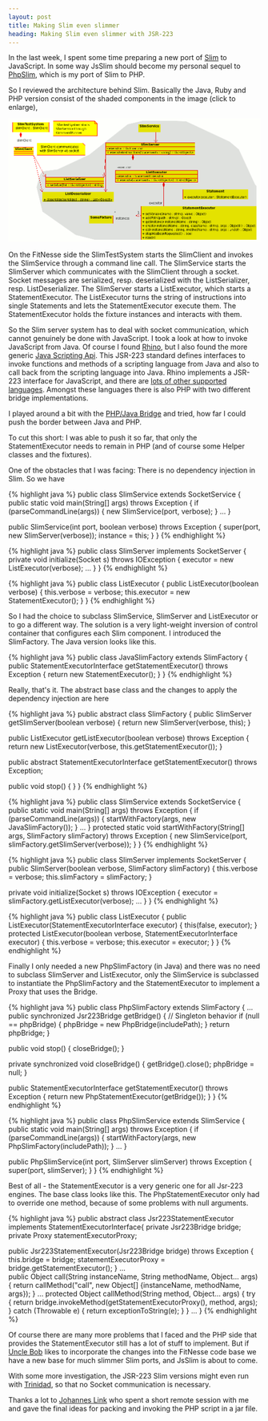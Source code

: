 ```yaml
---
layout: post
title: Making Slim even slimmer
heading: Making Slim even slimmer with JSR-223
---
```

In the last week, I spent some time preparing a new port of
[Slim](http://fitnesse.org/FitNesse.UserGuide.SliM) to JavaScript.
In some way JsSlim should become my personal sequel to
[PhpSlim](http://ggramlich.github.com/phpslim/),
which is my port of Slim to PHP.

So I reviewed the architecture behind Slim. Basically the Java, Ruby and PHP version
consist of the shaded components in the image (click to enlarge),

[![The Slim system][classes_thumb]][classes]

On the FitNesse side the SlimTestSystem starts the SlimClient and
invokes the SlimService through a command line call.
The SlimService starts the SlimServer which communicates with the SlimClient through
a socket. Socket messages are serialized, resp. deserialized with the ListSerializer, resp.
ListDeserializer. The SlimServer starts a ListExecutor, which starts a StatementExecutor.
The ListExecutor turns the string of instructions into single Statements and lets the 
StatementExecutor execute them. The StatementExecutor holds the fixture instances and
interacts with them.

So the Slim server system has to deal with socket communication, which cannot genuinely be done with JavaScript.
I took a look at how to invoke JavaScript from Java. Of course I found
[Rhino](http://www.mozilla.org/rhino/), but I also found the more generic
[Java Scripting Api](http://java.sun.com/javase/6/docs/technotes/guides/scripting/programmer_guide/index.html).
This JSR-223 standard defines interfaces to invoke functions and methods of a scripting language
from Java and also to call back from the scripting language into Java.
Rhino implements a JSR-223 interface for JavaScript, 
and there are [lots of other supported languages](https://scripting.dev.java.net/). 
Amongst these languages there is also PHP with two different bridge implementations.

I played around a bit with the [PHP/Java Bridge](http://php-java-bridge.sourceforge.net/pjb/)
and tried, how far I could push the border between Java and PHP.

To cut this short: I was able to push it so far, that only the StatementExecutor needs to
remain in PHP (and of course some Helper classes and the fixtures).

One of the obstacles that I was facing:
There is no dependency injection in Slim. So we have

{% highlight java %}
public class SlimService extends SocketService {
  public static void main(String[] args) throws Exception {
    if (parseCommandLine(args)) {
      new SlimService(port, verbose);
    }
    ...
  }

  public SlimService(int port, boolean verbose) throws Exception {
    super(port, new SlimServer(verbose));
    instance = this;
  }
}
{% endhighlight %}

{% highlight java %}
public class SlimServer implements SocketServer {
  private void initialize(Socket s) throws IOException {
    executor = new ListExecutor(verbose);
    ...
  }
}
{% endhighlight %}

{% highlight java %}
public class ListExecutor {
  public ListExecutor(boolean verbose) {
    this.verbose = verbose;
    this.executor = new StatementExecutor();
  }
}
{% endhighlight %}

So I had the choice to subclass SlimService, SlimServer and ListExecutor or to go a different way.
The solution is a very light-weight inversion of control container that configures each Slim component.
I introduced the SlimFactory. The Java version looks like this.

{% highlight java %}
public class JavaSlimFactory extends SlimFactory {
  public StatementExecutorInterface getStatementExecutor() throws Exception {
    return new StatementExecutor();
  }
}
{% endhighlight %}

Really, that's it. The abstract base class and the changes to apply
the dependency injection are here

{% highlight java %}
public abstract class SlimFactory {
  public SlimServer getSlimServer(boolean verbose) {
    return new SlimServer(verbose, this);
  }

  public ListExecutor getListExecutor(boolean verbose) throws Exception {
    return new ListExecutor(verbose, this.getStatementExecutor());
  }

  public abstract StatementExecutorInterface getStatementExecutor() throws Exception;
  
  public void stop() {
  }
}
{% endhighlight %}

{% highlight java %}
public class SlimService extends SocketService {
  public static void main(String[] args) throws Exception {
    if (parseCommandLine(args)) {
      startWithFactory(args, new JavaSlimFactory());
    }
    ...
  }
  protected static void startWithFactory(String[] args, SlimFactory slimFactory) throws Exception {
    new SlimService(port, slimFactory.getSlimServer(verbose));
  }
}
{% endhighlight %}

{% highlight java %}
public class SlimServer implements SocketServer {
  public SlimServer(boolean verbose, SlimFactory slimFactory) {
    this.verbose = verbose;
    this.slimFactory = slimFactory;
  }

  private void initialize(Socket s) throws IOException {
    executor = slimFactory.getListExecutor(verbose);
    ...
  }
}
{% endhighlight %}

{% highlight java %}
public class ListExecutor {
  public ListExecutor(StatementExecutorInterface executor) {
    this(false, executor);
  }
  protected ListExecutor(boolean verbose, StatementExecutorInterface executor) {
    this.verbose = verbose;
    this.executor = executor;
  }
}
{% endhighlight %}

Finally I only needed a new PhpSlimFactory (in Java) and there was no need to 
subclass SlimServer and ListExecutor, only the SlimService is subclassed
to instantiate the PhpSlimFactory and the StatementExecutor to implement a Proxy
that uses the Bridge.

{% highlight java %}
public class PhpSlimFactory extends SlimFactory {
  ...
  public synchronized Jsr223Bridge getBridge() {
    // Singleton behavior
    if (null == phpBridge) {
      phpBridge = new PhpBridge(includePath);
    }
    return phpBridge;
  }
  
  public void stop() {
    closeBridge();
  }

  private synchronized void closeBridge() {
    getBridge().close();
    phpBridge = null;
  }
  
  public StatementExecutorInterface getStatementExecutor() throws Exception {
    return new PhpStatementExecutor(getBridge());
  }
}
{% endhighlight %}

{% highlight java %}
public class PhpSlimService extends SlimService {
  public static void main(String[] args) throws Exception {
    if (parseCommandLine(args)) {
      startWithFactory(args, new PhpSlimFactory(includePath));
    }
    ...
  }

  public PhpSlimService(int port, SlimServer slimServer) throws Exception {
    super(port, slimServer);
  }
}
{% endhighlight %}

Best of all - the StatementExecutor is a very generic one for all Jsr-223 engines.
The base class looks like this. The PhpStatementExecutor only had to override one
method, because of some problems with null arguments.

{% highlight java %}
public abstract class Jsr223StatementExecutor implements StatementExecutorInterface{
  private Jsr223Bridge bridge;
  private Proxy statementExecutorProxy;
  
  public Jsr223StatementExecutor(Jsr223Bridge bridge) throws Exception
  {
    this.bridge = bridge;
    statementExecutorProxy = bridge.getStatementExecutor();
  }
  ...  
  public Object call(String instanceName, String methodName, Object... args) {
    return callMethod("call", new Object[] {instanceName, methodName, args});
  }
  ...
  protected Object callMethod(String method, Object... args) {
    try {
      return bridge.invokeMethod(getStatementExecutorProxy(), method, args);
    } catch (Throwable e) {
      return exceptionToString(e);
    }
  }
...
}
{% endhighlight %}

Of course there are many more problems that I faced and the PHP side that provides
the StatementExecutor still has a lot of stuff to implement.
But if [Uncle Bob](http://www.objectmentor.com/omTeam/martin_r.html) likes to
incorporate the changes into the FitNesse code base we have a new base for
much slimmer Slim ports, and JsSlim is about to come.

With some more investigation, the JSR-223 Slim versions might even run with
[Trinidad](http://fitnesse.info/trinidad),
so that no Socket communication is necessary.

Thanks a lot to [Johannes Link](http://johanneslink.net/) who
spent a short remote session with me and gave the final
ideas for packing and invoking the PHP script in a jar file.

[classes_thumb]: /images/Slim/slim_classes_thumb.gif
[classes]: /images/Slim/slim_classes.gif  "Click to enlarge"



